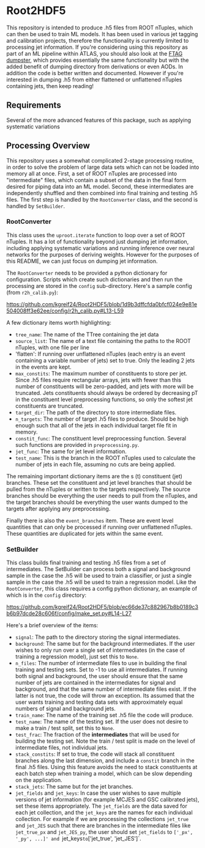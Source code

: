 # Root2HDF5

This repository is intended to produce .h5 files from ROOT nTuples, which can then be used to train ML models. It has been used in various jet tagging and calibration projects, therefore the functionality is currently limited to processing jet information. If you're considering using this repository as part of an ML pipeline within ATLAS, you should also look at the [FTAG dumpster](https://training-dataset-dumper.docs.cern.ch/), which provides essentially the same functionality but with the added benefit of dumping directory from derivations or even AODs. In addition the code is better written and documented. However if you're interested in dumping .h5 from either flattened or unflattened nTuples containing jets, then keep reading!

## Requirements

Several of the more advanced features of this package, such as applying systematic variations 

## Processing Overview

This repository uses a somewhat complicated 2-stage processing routine, in order to solve the problem of large data sets which can not be loaded into memory all at once. First, a set of ROOT nTuples are processed into "intermediate" files, which contain a subset of the data in the final form desired for piping data into an ML model. Second, these intermediates are independently shuffled and then combined into final training and testing .h5 files. The first step is handled by the `RootConverter` class, and the second is handled by `SetBuilder`.

### RootConverter

This class uses the `uproot.iterate` function to loop over a set of ROOT nTuples. It has a lot of functionality beyond just dumping jet information, including applying systematic variations and running inference over neural networks for the purposes of deriving weights. However for the purposes of this README, we can just focus on dumping jet information.

The `RootConverter` needs to be provided a python dictionary for configuration. Scripts which create such dictionaries and then run the processing are stored in the `config` sub-directory. Here's a sample config (from `r2h_calib.py`):

https://github.com/kgreif24/Root2HDF5/blob/1d9b3dffcfda0bfcf024e9e81e504008ff3e62ee/config/r2h_calib.py#L13-L59

A few dictionary items worth highlighting:
- `tree_name`: The name of the TTree containing the jet data
- `source_list`: The name of a text file containing the paths to the ROOT nTuples, with one file per line
- 'flatten': If running over unflattened nTuples (each entry is an event containing a variable number of jets) set to true. Only the leading 2 jets in the events are kept.
- `max_constits`: The maximum number of constituents to store per jet. Since .h5 files require rectangular arrays, jets with fewer than this number of constituents will be zero-padded, and jets with more will be truncated. Jets constituents should always be ordered by decreasing pT in the constituent level preprocessing functions, so only the softest jet constituents are truncated.
- `target_dir`: The path of the directory to store intermediate files.
- `n_targets`: The number of target .h5 files to produce. Should be high enough such that all of the jets in each individual target file fit in memory.
- `constit_func`: The constituent level preprocessing function. Several such functions are provided in `preprocessing.py`.
- `jet_func`: The same for jet level information.
- `test_name`: This is the branch in the ROOT nTuples used to calculate the number of jets in each file, assuming no cuts are being applied.

The remaining important dictionary items are the s (t) constituent (jet) branches. These set the constituent and jet level branches that should be pulled from the nTuples or written to the targets respectively. The source branches should be everything the user needs to pull from the nTuples, and the target branches should be everything the user wants dumped to the targets after applying any preprocessing.

Finally there is also the `event_branches` item. These are event level quantities that can only be processed if running over unflattened nTuples. These quantities are duplicated for jets within the same event.

### SetBuilder

This class builds final training and testing .h5 files from a set of intermediates. The SetBuilder can process both a signal and background sample in the case the .h5 will be used to train a classifier, or just a single sample in the case the .h5 will be used to train a regression model. Like the `RootConverter`, this class requires a config python dictionary, an example of which is in the `config` directory:

https://github.com/kgreif24/Root2HDF5/blob/ec66de37c882967b8b0189c3b6b97dcde28c606f/config/make_set.py#L14-L27

Here's a brief overview of the items:
- `signal`: The path to the directory storing the signal intermediates.
- `background`: The same but for the background intermediates. If the user wishes to only run over a single set of intermediates (in the case of training a regression model), just set this to `None`.
- `n_files`: The number of intermediate files to use in building the final training and testing sets. Set to -1 to use all intermediates. If running both signal and background, the user should ensure that the same number of jets are contained in the intermediates for signal and background, and that the same number of intermediate files exist. If the latter is not true, the code will throw an exception. Its assumed that the user wants training and testing data sets with approximately equal numbers of signal and background jets.
- `train_name`: The name of the training set .h5 file the code will produce.
- `test_name`: The name of the testing set. If the user does not desire to make a train / test split, set this to `None`.
- `test_frac`: The fraction of the **intermediates** that will be used for building the testing set. Note the train / test split is made on the level of intermediate files, not individual jets.
- `stack_constits`: If set to true, the code will stack all constituent branches along the last dimension, and include a `constit` branch in the final .h5 files. Using this feature avoids the need to stack constituents at each batch step when training a model, which can be slow depending on the application.
- `stack_jets`: The same but for the jet branches.
- `jet_fields` and `jet_keys`: In case the user wishes to save multiple versions of jet information (for example MCJES and GSC calibrated jets), set these items appropriately. The `jet_fields` are the data saved for each jet collection, and the `jet_keys` are the names for each individual collection. For example if we are processing the collections `jet_true` and `jet_JES` such that there are branches in the intermediate files like `jet_true_px` and `jet_JES_py`, the user should set `jet_fields` to `['_px', '_py', ...]' and `jet_keys` to `['jet_true', 'jet_JES']`. 

